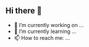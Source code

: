 ## Hi there 👋

- 🔭 I’m currently working on ...
- 🌱 I’m currently learning ...
- 📫 How to reach me: ...
